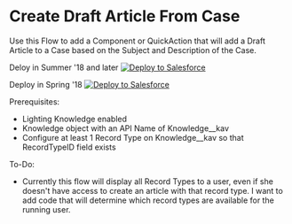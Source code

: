 # Create Draft Article From Case

Use this Flow to add a Component or QuickAction that will add a Draft Article to a Case based on the Subject and Description of the Case.

Deloy in Summer '18 and later
<a href="https://githubsfdeploy.herokuapp.com?owner=derekdanderson&repo=createdraftarticlefromcase">
  <img alt="Deploy to Salesforce"
       src="https://raw.githubusercontent.com/afawcett/githubsfdeploy/master/deploy.png">
</a>

Deploy in Spring '18
<a href="https://githubsfdeploy.herokuapp.com?owner=derekdanderson&repo=createdraftarticlefromcase&ref=API_42.0">
  <img alt="Deploy to Salesforce"
       src="https://raw.githubusercontent.com/afawcett/githubsfdeploy/master/deploy.png">
</a>

Prerequisites:
- Lighting Knowledge enabled
- Knowledge object with an API Name of Knowledge__kav
- Configure at least 1 Record Type on Knowledge__kav so that RecordTypeID field exists

To-Do:
- Currently this flow will display all Record Types to a user, even if she doesn't have access to create an article with that record type.  I want to add code that will determine which record types are available for the running user.
